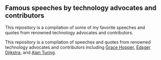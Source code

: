## Famous speeches by technology advocates and contributors

This repository is a compilation of some of my favorite speeches and quotes from renowned technology advocates and contributors.

This repository is a compilation of speeches and quotes from renowned technology advocates and contributors including [Grace Hopper](https://en.wikipedia.org/wiki/Grace_Hopper), [Edsger Djikstra](https://en.wikipedia.org/wiki/Edsger_W._Dijkstra), and [Alan Turing](https://en.wikipedia.org/wiki/Alan_Turing).
